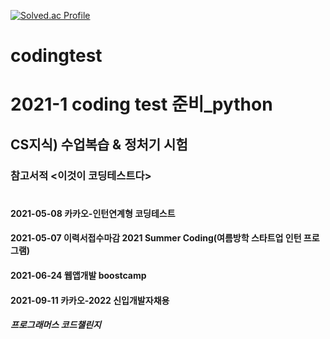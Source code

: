 [![Solved.ac Profile](http://mazassumnida.wtf/api/v2/generate_badge?boj=mini9974)](https://solved.ac/mini9974/)
# codingtest
# 2021-1 coding test 준비_python
## CS지식) 수업복습 & 정처기 시험
### 참고서적 <이것이 코딩테스트다>
#
#### 2021-05-08 카카오-인턴연계형 코딩테스트
#### 2021-05-07 이력서접수마감 2021 Summer Coding(여름방학 스타트업 인턴 프로그램)
#### 2021-06-24 웹앱개발 boostcamp
#### 2021-09-11 카카오-2022 신입개발자채용
##### 프로그래머스 코드챌린지
